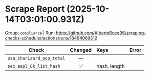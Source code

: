 # Scrape Report (2025-10-14T03:01:00.931Z)

Group: `compliance`  |  Run: https://github.com/AlbertoRoca96/scraping-checks-scheduler/actions/runs/18484069312

| Check | Changed | Keys | Error |
|---|:---:|:--|:--|
| `psa_charizard_pop_total` | — |  |  |
| `sec_aapl_8k_list_hash` | ✅ | hash, length |  |
